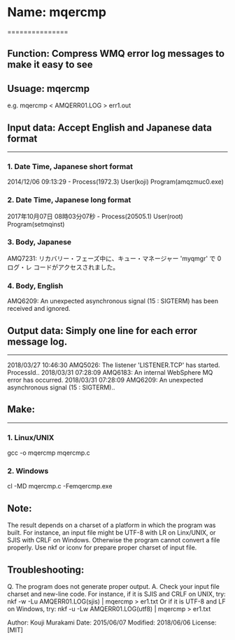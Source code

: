 # Name: mqercmp
===============

## Function: Compress WMQ error log messages to make it easy to see

## Usuage: mqercmp
e.g. mqercmp < AMQERR01.LOG > err1.out

## Input data: Accept English and Japanese data format 
------------------------------------------------------
### 1. Date Time, Japanese short format 
2014/12/06 09:13:29 - Process(1972.3) User(koji) Program(amqzmuc0.exe) 

### 2. Date Time, Japanese long format 
2017年10月07日 08時03分07秒 - Process(20505.1) User(root) Program(setmqinst) 

### 3. Body, Japanese
AMQ7231: リカバリー・フェーズ中に、キュー・マネージャー 'myqmgr' で 0 ログ・レ 
コードがアクセスされました。

### 4. Body, English
AMQ6209: An unexpected asynchronous signal (15 : SIGTERM) has been received and 
ignored.

## Output data: Simply one line for each error message log. 
-----------------------------------------------------------
2018/03/27 10:46:30 AMQ5026: The listener 'LISTENER.TCP' has started. ProcessId.. 
2018/03/31 07:28:09 AMQ6183: An internal WebSphere MQ error has occurred. 
2018/03/31 07:28:09 AMQ6209: An unexpected asynchronous signal (15 : SIGTERM).. 

## Make:
-----
### 1. Linux/UNIX 
gcc -o mqercmp mqercmp.c
### 2. Windows 
cl -MD mqercmp.c -Femqercmp.exe

## Note:
The result depends on a charset of a platform in which the program was built.
For instance, an input file might be UTF-8 with LR on Linx/UNIX, or SJIS with CRLF on Windows.
Otherwise the program cannot convert a file properly.
Use nkf or iconv for prepare proper charset of input file.

## Troubleshooting:
Q. The program does not generate proper output. 
A. Check your input file charset and new-line code. 
For instance, if it is SJIS and CRLF on UNIX, try: 
 nkf -w -Lu AMQERR01.LOG(sjis) | mqercmp > er1.txt 
Or if it is UTF-8 and LF on Windows, try: 
 nkf -u -Lw AMQERR01.LOG(utf8) | mqercmp > er1.txt 

Author:   Kouji Murakami 
Date:     2015/06/07 
Modified: 2018/06/06 
License: 
[MIT]
